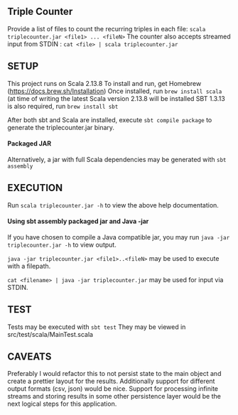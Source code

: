 Triple Counter
------------
Provide a list of files to count the recurring triples
in each file: `scala triplecounter.jar <file1> ... <fileN>`
The counter also accepts streamed input from STDIN : `cat <file> | scala triplecounter.jar`


SETUP
-------------
This project runs on Scala 2.13.8
To install and run, get Homebrew (https://docs.brew.sh/Installation)
Once installed, run `brew install scala` (at time of writing the latest Scala version 2.13.8 will be installed
SBT 1.3.13 is also required, run `brew install sbt`

After both sbt and Scala are installed, execute `sbt compile package` to generate the triplecounter.jar binary.

#### Packaged JAR


Alternatively, a jar with full Scala dependencies may be generated with `sbt assembly`

EXECUTION
-------------
Run `scala triplecounter.jar -h` to view the above help documentation.


#### Using sbt assembly packaged jar and Java -jar


If you have chosen to compile a Java compatible jar, you may run `java -jar triplecounter.jar -h` to view output.

`java -jar triplecounter.jar <file1>..<fileN>` may be used to execute with a filepath.

`cat <filename> | java -jar triplecounter.jar` may be used for input via STDIN.


TEST
-------------
Tests may be executed with `sbt test`
They may be viewed in src/test/scala/MainTest.scala

CAVEATS
-------------
Preferably I would refactor this to not persist state to the main object and create a prettier layout for the results.
Additionally support for different output formats (csv, json) would be nice.
Support for processing infinite streams and storing results in some other persistence layer would be the next logical
    steps for this application.



